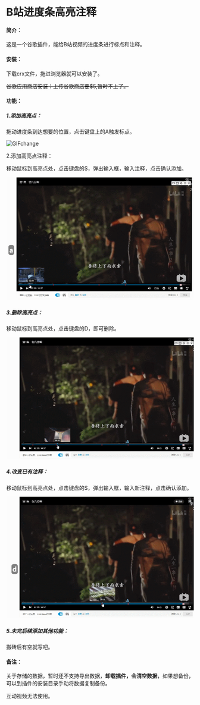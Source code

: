 # B站进度条高亮注释

#### 简介：

这是一个谷歌插件，能给B站视频的进度条进行标点和注释。

#### 安装：

下载crx文件，拖进浏览器就可以安装了。

~~谷歌应用商店安装：上传谷歌商店要$5,暂时不上了。~~

#### 功能：

##### 1.添加高亮点：

拖动进度条到达想要的位置，点击键盘上的A触发标点。

![GIFchange](https://github.com/csigto123/bilibili-video-highlight-bookmaks/blob/master/readmeimg/GIF2.gif)

2.添加高亮点注释：

移动鼠标到高亮点处，点击键盘的S，弹出输入框，输入注释，点击确认添加。

![GIFchange](https://github.com/csigto123/bilibili-video-highlight-bookmaks/blob/master/readmeimg/GIFset.gif)

##### 3.删除高亮点：

移动鼠标到高亮点处，点击键盘的D，即可删除。

![GIFchange](https://github.com/csigto123/bilibili-video-highlight-bookmaks/blob/master/readmeimg/GIFdele.gif)

##### 4.改变已有注释：

移动鼠标到高亮点处，点击键盘的S，弹出输入框，输入新注释，点击确认添加。

![GIFchange](https://github.com/csigto123/bilibili-video-highlight-bookmaks/blob/master/readmeimg/GIFchange.gif)

##### 5.未完后续添加其他功能：

搬砖后有空就写吧。

#### 备注：

关于存储的数据，暂时还不支持导出数据，**卸载插件，会清空数据**，如果想备份，可以到插件的安装目录手动将数据复制备份。

互动视频无法使用。
